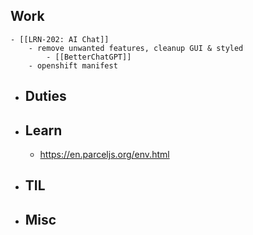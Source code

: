 ## Work
	- [[LRN-202: AI Chat]]
		- remove unwanted features, cleanup GUI & styled
			- [[BetterChatGPT]]
		- openshift manifest
- ## Duties
- ## Learn
	- https://en.parceljs.org/env.html
- ## TIL
- ## Misc